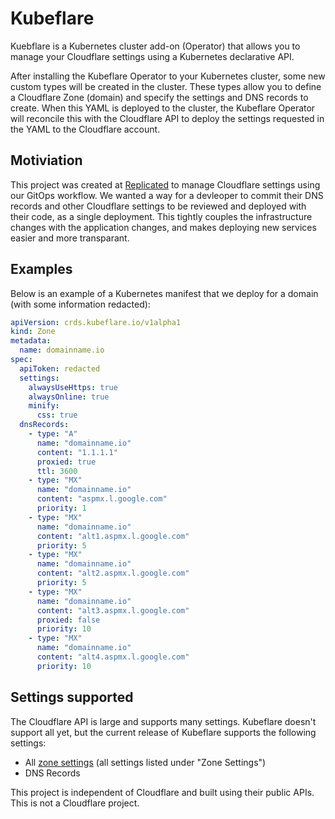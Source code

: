 # Kubeflare

Kuebflare is a Kubernetes cluster add-on (Operator) that allows you to manage your Cloudflare settings using a Kubernetes declarative API.

After installing the Kubeflare Operator to your Kubernetes cluster, some new custom types will be created in the cluster. These types allow you to define a Cloudflare Zone (domain) and specify the settings and DNS records to create. When this YAML is deployed to the cluster, the Kubeflare Operator will reconcile this with the Cloudflare API to deploy the settings requested in the YAML to the Cloudflare account.

## Motiviation

This project was created at [Replicated](https://www.replicated.com) to manage Cloudflare settings using our GitOps workflow. We wanted a way for a devleoper to commit their DNS records and other Cloudflare settings to be reviewed and deployed with their code, as a single deployment. This tightly couples the infrastructure changes with the application changes, and makes deploying new services easier and more transparant.

## Examples

Below is an example of a Kubernetes manifest that we deploy for a domain (with some information redacted):

```yaml
apiVersion: crds.kubeflare.io/v1alpha1
kind: Zone
metadata:
  name: domainname.io
spec:
  apiToken: redacted
  settings:
    alwaysUseHttps: true
    alwaysOnline: true
    minify:
      css: true
  dnsRecords:
    - type: "A"
      name: "domainname.io"
      content: "1.1.1.1"
      proxied: true
      ttl: 3600
    - type: "MX"
      name: "domainname.io"
      content: "aspmx.l.google.com"
      priority: 1
    - type: "MX"
      name: "domainname.io"
      content: "alt1.aspmx.l.google.com"
      priority: 5
    - type: "MX"
      name: "domainname.io"
      content: "alt2.aspmx.l.google.com"
      priority: 5
    - type: "MX"
      name: "domainname.io"
      content: "alt3.aspmx.l.google.com"
      proxied: false      
      priority: 10
    - type: "MX"
      name: "domainname.io"
      content: "alt4.aspmx.l.google.com"
      priority: 10
```

## Settings supported

The Cloudflare API is large and supports many settings. Kubeflare doesn't support all yet, but the current release of Kubeflare supports the following settings:

- All [zone settings](https://api.cloudflare.com/#zone-settings-get-all-zone-settings) (all settings listed under "Zone Settings")
- DNS Records 


This project is independent of Cloudflare and built using their public APIs. This is not a Cloudflare project.
